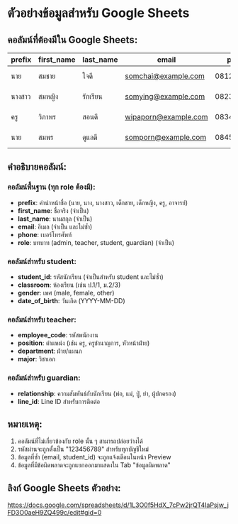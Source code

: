 # ตัวอย่างข้อมูลสำหรับ Google Sheets

## คอลัมน์ที่ต้องมีใน Google Sheets:

| prefix | first_name | last_name | email | phone | role | student_id | classroom | gender | date_of_birth | employee_code | position | department | major | relationship | line_id |
|--------|------------|-----------|-------|-------|------|------------|-----------|---------|---------------|---------------|----------|------------|-------|--------------|---------|
| นาย | สมชาย | ใจดี | somchai@example.com | 0812345678 | student | S001 | ป.1/1 | male | 2010-05-15 | | | | | | |
| นางสาว | สมหญิง | รักเรียน | somying@example.com | 0823456789 | student | S002 | ป.1/1 | female | 2010-08-20 | | | | | | |
| ครู | วิภาพร | สอนดี | wipaporn@example.com | 0834567890 | teacher | | | female | 1985-03-10 | T001 | ครูชำนาญการ | วิทยาศาสตร์ | คณิตศาสตร์ | | |
| นาย | สมพร | ดูแลดี | somporn@example.com | 0845678901 | guardian | | | male | 1975-12-25 | | | | | พ่อ | somporn_line |

## คำอธิบายคอลัมน์:

### คอลัมน์พื้นฐาน (ทุก role ต้องมี):
- **prefix**: คำนำหน้าชื่อ (นาย, นาง, นางสาว, เด็กชาย, เด็กหญิง, ครู, อาจารย์)
- **first_name**: ชื่อจริง (จำเป็น)
- **last_name**: นามสกุล (จำเป็น)
- **email**: อีเมล (จำเป็น และไม่ซ้ำ)
- **phone**: เบอร์โทรศัพท์
- **role**: บทบาท (admin, teacher, student, guardian) (จำเป็น)

### คอลัมน์สำหรับ student:
- **student_id**: รหัสนักเรียน (จำเป็นสำหรับ student และไม่ซ้ำ)
- **classroom**: ห้องเรียน (เช่น ป.1/1, ม.2/3)
- **gender**: เพศ (male, female, other)
- **date_of_birth**: วันเกิด (YYYY-MM-DD)

### คอลัมน์สำหรับ teacher:
- **employee_code**: รหัสพนักงาน
- **position**: ตำแหน่ง (เช่น ครู, ครูชำนาญการ, หัวหน้าฝ่าย)
- **department**: ฝ่าย/แผนก
- **major**: วิชาเอก

### คอลัมน์สำหรับ guardian:
- **relationship**: ความสัมพันธ์กับนักเรียน (พ่อ, แม่, ปู่, ย่า, ผู้ปกครอง)
- **line_id**: Line ID สำหรับการติดต่อ

## หมายเหตุ:
1. คอลัมน์ที่ไม่เกี่ยวข้องกับ role นั้น ๆ สามารถปล่อยว่างได้
2. รหัสผ่านจะถูกตั้งเป็น "123456789" สำหรับทุกบัญชีใหม่
3. ข้อมูลที่ซ้ำ (email, student_id) จะถูกแจ้งเตือนในหน้า Preview
4. ข้อมูลที่มีข้อผิดพลาดจะถูกแยกออกมาแสดงใน Tab "ข้อมูลผิดพลาด"

## ลิงก์ Google Sheets ตัวอย่าง:
https://docs.google.com/spreadsheets/d/1L3O0f5HdX_7cPw2jrQT4IaPsjw_jFD3O0aeH9ZQ499c/edit#gid=0
